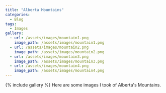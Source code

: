 ```yaml
---
title: "Alberta Mountains"
categories:
  - Blog
tags:
  - Images
gallery:
  - url: /assets/images/mountain1.png
    image_path: /assets/images/mountain1.png
  - url: /assets/images/mountain2.png
    image_path: /assets/images/mountain2.png 
  - url: /assets/images/mountain3.png
    image_path: /assets/images/mountain3.png
  - url: /assets/images/mountain4.png
    image_path: /assets/images/mountain4.png   
---
```

{% include gallery %}
Here are some images I took of Alberta's Mountains. 
